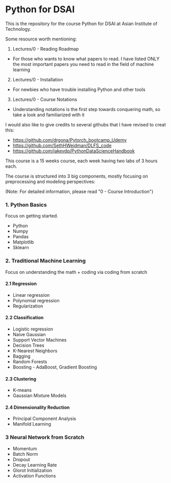 # Python for DSAI

This is the repository for the course Python for DSAI at Asian Institute of Technology.

Some resource worth mentioning:

1. Lectures/0 - Reading Roadmap
  - For those who wants to know what papers to read.  I have listed ONLY the most important papers you need to read in the field of machine learning
2. Lectures/0 - Installation
  - For newbies who have trouble installing Python and other tools
3. Lectures/0 - Course Notations
  - Understanding notations is the first step towards conquering math, so take a look and familiarized with it
  
I would also like to give credits to several githubs that I have revised to creat this:

- https://github.com/drgona/Pytorch_bootcamp_Udemy
- https://github.com/SethHWeidman/DLFS_code
- https://github.com/jakevdp/PythonDataScienceHandbook

This course is a 15 weeks course, each week having two labs of 3 hours each.

The course is structured into 3 big components, mostly focusing on preprocessing and modeling perspectives:

(Note: For detailed information, please read "0 - Course Introduction")

### 1. Python Basics
Focus on getting started.
  - Python
  - Numpy
  - Pandas
  - Matplotlib
  - Sklearn
  
### 2. Traditional Machine Learning
Focus on understanding the math + coding via coding from scratch

#### 2.1 Regression
  - Linear regression
  - Polynomial regression
  - Regularization
  
#### 2.2 Classification
  - Logistic regression
  - Naive Gaussian
  - Support Vector Machines
  - Decision Trees
  - K-Nearest Neighbors
  - Bagging
  - Random Forests
  - Boosting - AdaBoost, Gradient Boosting
  
#### 2.3 Clustering
  - K-means
  - Gaussian Mixture Models

#### 2.4 Dimensionality Reduction
  - Principal Component Analysis
  - Manifold Learning

### 3 Neural Network from Scratch
  - Momentum
  - Batch Norm
  - Dropout
  - Decay Learning Rate
  - Glorot Initialization
  - Activation Functions
